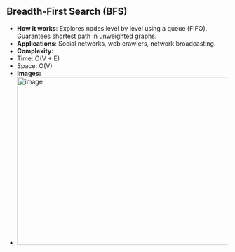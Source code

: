 ## Breadth-First Search (BFS)
- **How it works**: Explores nodes level by level using a queue (FIFO). Guarantees shortest path in unweighted graphs.
- **Applications**: Social networks, web crawlers, network broadcasting.
- **Complexity:**
- Time: O(V + E)
- Space: O(V)
- **Images:**
- <img width="738" height="383" alt="image" src="https://github.com/user-attachments/assets/9dfa6cee-cad2-4b53-98c8-52d8d3e76206" />



